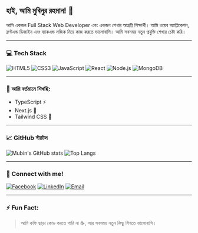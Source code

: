 ## হাই, আমি মুবিনুর রহমান! 👋

আমি একজন Full Stack Web Developer এবং একজন শেখার আগ্রহী শিক্ষার্থী। আমি ওয়েব অ্যাপ্লিকেশন, ফ্রন্টএন্ড ডিজাইন এবং ব্যাকএন্ড লজিক নিয়ে কাজ করতে ভালোবাসি। আমি সবসময় নতুন প্রযুক্তি শেখার চেষ্টা করি।

---

### 💻 Tech Stack

<p>
  <img alt="HTML5" src="https://img.shields.io/badge/HTML-E34F26?style=for-the-badge&logo=html5&logoColor=white" />
  <img alt="CSS3" src="https://img.shields.io/badge/CSS-1572B6?style=for-the-badge&logo=css3&logoColor=white" />
  <img alt="JavaScript" src="https://img.shields.io/badge/JavaScript-F7DF1E?style=for-the-badge&logo=javascript&logoColor=black" />
  <img alt="React" src="https://img.shields.io/badge/React-20232A?style=for-the-badge&logo=react&logoColor=61DAFB" />
  <img alt="Node.js" src="https://img.shields.io/badge/Node.js-339933?style=for-the-badge&logo=nodedotjs&logoColor=white" />
  <img alt="MongoDB" src="https://img.shields.io/badge/MongoDB-4EA94B?style=for-the-badge&logo=mongodb&logoColor=white" />
</p>

---

### 🌱 আমি বর্তমানে শিখছি:
- TypeScript ⚡
- Next.js 🚀
- Tailwind CSS 🌈

---

### 📈 GitHub স্ট্যাটস

![Mubin's GitHub stats](https://github-readme-stats.vercel.app/api?username=mubinrahman2004&show_icons=true&theme=radical)
![Top Langs](https://github-readme-stats.vercel.app/api/top-langs/?username=mubinrahman2004&layout=compact&theme=radical)

---

### 🤝 Connect with me!

[![Facebook](https://img.shields.io/badge/Facebook-blue?style=for-the-badge&logo=facebook&logoColor=white)](https://facebook.com/your-profile)
[![LinkedIn](https://img.shields.io/badge/LinkedIn-blue?style=for-the-badge&logo=linkedin&logoColor=white)](https://linkedin.com/in/your-profile)
[![Email](https://img.shields.io/badge/Gmail-D14836?style=for-the-badge&logo=gmail&logoColor=white)](mailto:mubin@example.com)

---

### ⚡ Fun Fact:
> আমি কফি ছাড়া কোড করতে পারি না ☕, আর সবসময় নতুন কিছু শিখতে ভালোবাসি।

